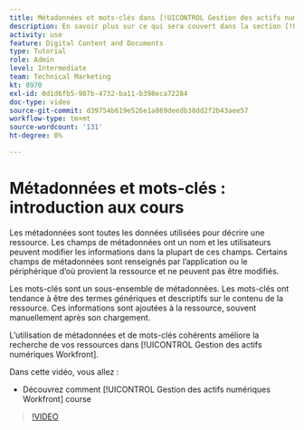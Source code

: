 ```yaml
---
title: Métadonnées et mots-clés dans [!UICONTROL Gestion des actifs numériques Workfront]
description: En savoir plus sur ce qui sera couvert dans la section [!UICONTROL Gestion des actifs numériques Workfront] Administrateur, cours Métadonnées et mots-clés de la partie 2.
activity: use
feature: Digital Content and Documents
type: Tutorial
role: Admin
level: Intermediate
team: Technical Marketing
kt: 8970
exl-id: 0d1d6fb5-907b-4732-ba11-b398eca72284
doc-type: video
source-git-commit: d39754b619e526e1a869deedb38dd2f2b43aee57
workflow-type: tm+mt
source-wordcount: '131'
ht-degree: 0%

---
```


# Métadonnées et mots-clés : introduction aux cours

Les métadonnées sont toutes les données utilisées pour décrire une ressource. Les champs de métadonnées ont un nom et les utilisateurs peuvent modifier les informations dans la plupart de ces champs. Certains champs de métadonnées sont renseignés par l’application ou le périphérique d’où provient la ressource et ne peuvent pas être modifiés.

Les mots-clés sont un sous-ensemble de métadonnées. Les mots-clés ont tendance à être des termes génériques et descriptifs sur le contenu de la ressource. Ces informations sont ajoutées à la ressource, souvent manuellement après son chargement.

L’utilisation de métadonnées et de mots-clés cohérents améliore la recherche de vos ressources dans [!UICONTROL Gestion des actifs numériques Workfront].

Dans cette vidéo, vous allez :

* Découvrez comment [!UICONTROL Gestion des actifs numériques Workfront] course

>[!VIDEO](https://video.tv.adobe.com/v/335233/?quality=12)
